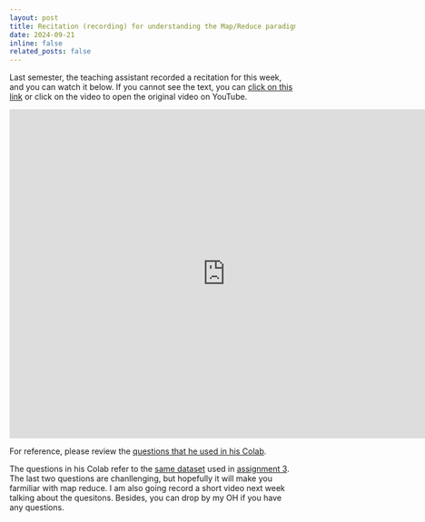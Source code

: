 ```yaml
---
layout: post
title: Recitation (recording) for understanding the Map/Reduce paradigm is released
date: 2024-09-21
inline: false
related_posts: false
---
```


Last semester, the teaching assistant recorded a recitation for this week, and you can watch it below. If you cannot see the text, you can [click on this link](https://www.youtube.com/watch?v=sFCzsmKWsRs) or click on the video to open the original video on YouTube.

<iframe width="760" height="580" src="https://www.youtube.com/embed/sFCzsmKWsRs?si=D4DxGXW-5SUdejku" title="YouTube video player" frameborder="0" allow="accelerometer; autoplay; clipboard-write; encrypted-media; gyroscope; picture-in-picture; web-share" allowfullscreen></iframe>

For reference, please review the [questions that he used in his Colab](https://colab.research.google.com/drive/12jFOfj7Pf0Farum10IWXEfhKSLXPhRed).
 
The questions in his Colab refer to the [same dataset](https://course.ccs.neu.edu/cs6220/fall2023/homework-3/) used in [assignment 3](../../homework-3). The last two questions are chanllenging, but hopefully it will make you farmiliar with map reduce. I am also going record a short video next week talking about the quesitons. Besides, you can drop by my OH if you have any questions.
